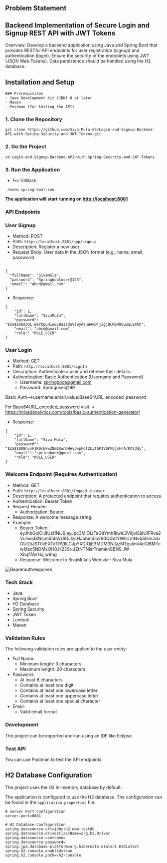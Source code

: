 ## Problem Statement
## Backend Implementation of Secure Login and Signup REST API with JWT Tokens
Overview:
Develop a backend application using Java and Spring Boot that provides RESTful API endpoints for user registration (signup) and authentication (login). Ensure the security of the endpoints using JWT (JSON Web Tokens). Data persistence should be handled using the H2 database.

## Installation and Setup

```
### Prerequisites
- Java Development Kit (JDK) 8 or later
- Maven
- Postman (for testing the API)
```

### 1. Clone the Repository

```
git clone https://github.com/Siva-Mula-03/Login-and-Signup-Backend-API-with-Spring-Security-and-JWT-Tokens.git
```

### 2. Go the Project

```
cd Login-and-Signup-Backend-API-with-Spring-Security-and-JWT-Tokens

```

### 3. Run the Application
- For GitBash
```
./mvnw spring-boot:run

```
**The application will start running on [http://localhost:8081](http://localhost:8081)**

### **API Endpoints**

### User Signup

- Method: POST
- Path: `http://localhost:8081/app/signup`
- Description: Register a new user.
- Request Body: User data in the JSON format (e.g., name, email, password).

```

{
  "fullName": "SivaMula",
  "password": "Springbootuser@123",
  "email": "abcd@gmail.com"
}
```

- Response:

```
{
    "id": 1,
    "fullName": "SivaMula",
    "password": "$2a$10$A3QI.WarkpLH1wGvBaizduVlByAzuWAmOTjigjBCMp490uZqLEXhO",
    "email": "abcd@gmail.com",
    "role": "ROLE_USER"
}
```

### User Login

- Method: GET
- Path: `http://localhost:8081/signIn`
- Description: Authenticate a user and retrieve their details.
- Authentication: Basic Authentication (Username and Password)
    - Username: [springboot@gmail.com](mailto:springboot@gmail.com)
    - Password: Springuser@99

Basic Auth-->username:email,value:Base64URL_encoded_password  

For Base64URL_encoded_password visit -> https://mixedanalytics.com/tools/basic-authentication-generator/
- Response:

```
{
    "id": 1,
    "fullName": "Siva Mula",
    "password": "$2a$10$8nvvF1K0c6FwZNm1RwnDHevJwpkqT2LyTSP1VbPXUjsFnA/KAY3dy",
    "email": "springboot@gmail.com",
    "role": "ROLE_USER"
}

```

### Welcome Endpoint (Requires Authentication)

- Method: GET
- Path: `http://localhost:8081/logged-in/user`
- Description: A protected endpoint that requires authentication to access.
- Authentication: Bearer Token
- Request Header:
    - Authorization: Bearer <token>
- Response: A welcome message string.
- Example:
    - Bearer Token: eyJhbGciOiJIUzI1NiJ9.eyJpc3MiOiJTaGltYmh1Iiwic3ViIjoiSldUIFRva2VuIiwidXNlcm5hbWUiOiJzcHJpbmdib290QGdtYWlsLmNvbSIsInJvbGUiOiJST0xFX1VTRVIiLCJpYXQiOjE3MDM3NjQzMTgsImV4cCI6MTcwMzc5NDMxOH0.H239t-JZtNTNkirTnsmknSBNS_lW-Xbqf7AVHJ_w9ng
    - Response: Welcome to SivaMula's Website  : Siva Mula

![Bearerauthresponse](https://github.com/Siva-Mula-03/Login-and-Signup-Backend-API-with-Spring-Security-and-JWT-Tokens/assets/111627965/37ffecbd-4dcb-48d7-b61e-50cfcda3f1c2)

### Tech Stack

- Java
- Spring Boot
- H2 Database
- Spring Security
- JWT Token
- Lombok
- Maven

### Validation Rules

The following validation rules are applied to the user entity:

- Full Name:
    - Minimum length: 3 characters
    - Maximum length: 20 characters
- Password:
    - At least 8 characters
    - Contains at least one digit
    - Contains at least one lowercase letter
    - Contains at least one uppercase letter
    - Contains at least one special character
- Email:
    - Valid email format

### Development

The project can be imported and run using an IDE like Eclipse.

### Test API

You can use Postman to test the API endpoints.

## H2 Database Configuration

The project uses the H2 in-memory database by default.

The application is configured to use the H2 database. The configuration can be found in the `application.properties` file:

```
# Server Port Configuration
server.port=8081

# H2 Database Configuration
spring.datasource.url=jdbc:h2:mem:testdb
spring.datasource.driverClassName=org.h2.Driver
spring.datasource.username=
spring.datasource.password=
spring.jpa.database-platform=org.hibernate.dialect.H2Dialect
spring.h2.console.enabled=true
spring.h2.console.path=/h2-console

```

 
